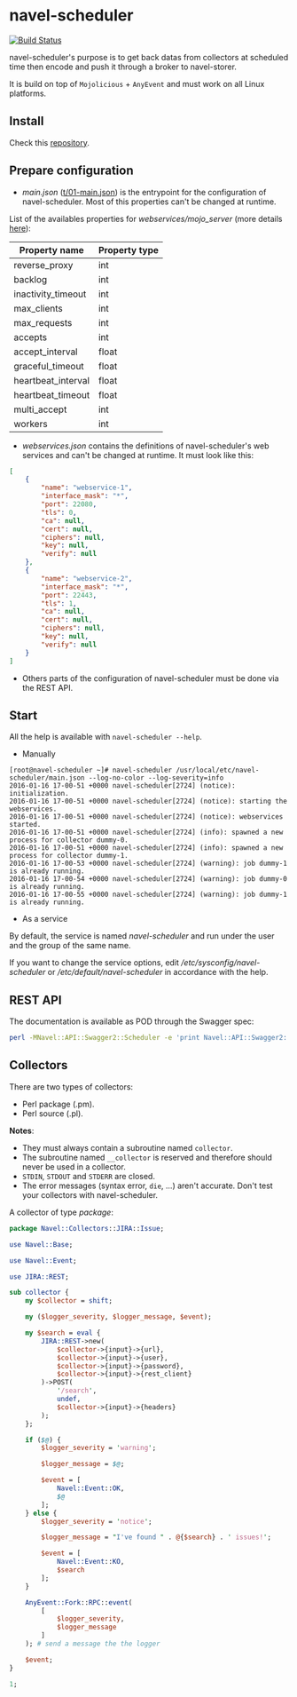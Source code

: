 navel-scheduler
===============

[![Build Status](https://travis-ci.org/Navel-IT/navel-scheduler.svg)](https://travis-ci.org/Navel-IT/navel-scheduler)

navel-scheduler's purpose is to get back datas from collectors at scheduled time then encode and push it through a broker to navel-storer.

It is build on top of `Mojolicious` + `AnyEvent` and must work on all Linux platforms.

Install
-------

Check this [repository](https://github.com/navel-it/navel-installation-scripts).

Prepare configuration
---------------------

- *main.json* ([t/01-main.json](t/01-main.json)) is the entrypoint for the configuration of navel-scheduler. Most of this properties can't be changed at runtime.

List of the availables properties for *webservices/mojo_server* (more details [here](http://mojolicio.us/perldoc/Mojo/Server/Prefork#ATTRIBUTES)):

Property name  | Property type
------------- | -------------
reverse_proxy | int
backlog | int
inactivity_timeout | int
max_clients | int
max_requests | int
accepts | int
accept_interval | float
graceful_timeout | float
heartbeat_interval | float
heartbeat_timeout | float
multi_accept | int
workers | int

- *webservices.json* contains the definitions of navel-scheduler's web services and can't be changed at runtime. It must look like this:

```json
[
    {
        "name": "webservice-1",
        "interface_mask": "*",
        "port": 22080,
        "tls": 0,
        "ca": null,
        "cert": null,
        "ciphers": null,
        "key": null,
        "verify": null
    },
    {
        "name": "webservice-2",
        "interface_mask": "*",
        "port": 22443,
        "tls": 1,
        "ca": null,
        "cert": null,
        "ciphers": null,
        "key": null,
        "verify": null
    }
]
```

- Others parts of the configuration of navel-scheduler must be done via the REST API.

Start
-----

All the help is available with `navel-scheduler --help`.

- Manually

```
[root@navel-scheduler ~]# navel-scheduler /usr/local/etc/navel-scheduler/main.json --log-no-color --log-severity=info
2016-01-16 17-00-51 +0000 navel-scheduler[2724] (notice): initialization.
2016-01-16 17-00-51 +0000 navel-scheduler[2724] (notice): starting the webservices.
2016-01-16 17-00-51 +0000 navel-scheduler[2724] (notice): webservices started.
2016-01-16 17-00-51 +0000 navel-scheduler[2724] (info): spawned a new process for collector dummy-0.
2016-01-16 17-00-51 +0000 navel-scheduler[2724] (info): spawned a new process for collector dummy-1.
2016-01-16 17-00-53 +0000 navel-scheduler[2724] (warning): job dummy-1 is already running.
2016-01-16 17-00-54 +0000 navel-scheduler[2724] (warning): job dummy-0 is already running.
2016-01-16 17-00-55 +0000 navel-scheduler[2724] (warning): job dummy-1 is already running.
```

- As a service

By default, the service is named *navel-scheduler* and run under the user and the group of the same name.

If you want to change the service options, edit */etc/sysconfig/navel-scheduler* or */etc/default/navel-scheduler* in accordance with the help.

REST API
--------

The documentation is available as POD through the Swagger spec:

```bash
perl -MNavel::API::Swagger2::Scheduler -e 'print Navel::API::Swagger2::Scheduler->new()->pod()->to_string();' | pod2man | nroff -man | less
```

Collectors
----------

There are two types of collectors:

- Perl package (.pm).
- Perl source (.pl).

**Notes**:

- They must always contain a subroutine named `collector`.
- The subroutine named `__collector` is reserved and therefore should never be used in a collector.
- `STDIN`, `STDOUT` and `STDERR` are closed.
- The error messages (syntax error, `die`, ...) aren't accurate. Don't test your collectors with navel-scheduler.

A collector of type *package*:

```perl
package Navel::Collectors::JIRA::Issue;

use Navel::Base;

use Navel::Event;

use JIRA::REST;

sub collector {
    my $collector = shift;

    my ($logger_severity, $logger_message, $event);

    my $search = eval {
        JIRA::REST->new(
            $collector->{input}->{url},
            $collector->{input}->{user},
            $collector->{input}->{password},
            $collector->{input}->{rest_client}
        )->POST(
            '/search',
            undef,
            $collector->{input}->{headers}
        );
    };

    if ($@) {
        $logger_severity = 'warning';

        $logger_message = $@;

        $event = [
            Navel::Event::OK,
            $@
        ];
    } else {
        $logger_severity = 'notice';

        $logger_message = "I've found " . @{$search} . ' issues!';

        $event = [
            Navel::Event::KO,
            $search
        ];
    }

    AnyEvent::Fork::RPC::event(
        [
            $logger_severity,
            $logger_message
        ]
    ); # send a message the the logger

    $event;
}

1;
```
